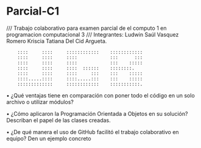 # Parcial-C1
/// Trabajo colaborativo para examen parcial de el computo 1 en programacion computacional 3 ///
        Integrantes: Ludwin Saúl Vasquez Romero
                     Kriscia Tatiana Del Cid Argueta.

        ::::     ::::     ::::::::::::    ::::::::::::
        ::::     ::::     ::::            :::      :::
        ::::     ::::     ::::            :::    :::::
        ::::     ::::     ::::  ::::::    ::::::::.
        ::::     ::::     ::::     :::    :::    :::::
        ::::.....::::     ::::.....:::    :::    :::::
        :::::::::::::     ::::::::::::    :::::::::::.

• ¿Qué ventajas tiene en comparación con poner todo el código en un solo archivo o utilizar módulos? 

• ¿Cómo aplicaron la Programación Orientada a Objetos en su solución? Describan el papel de las clases creadas. 

• ¿De qué manera el uso de GitHub facilitó el trabajo colaborativo en equipo? Den un ejemplo concreto 
